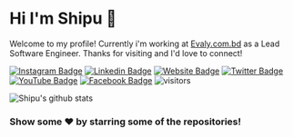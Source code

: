 # Hi I'm Shipu 👋
Welcome to my profile! Currently i'm working at [Evaly.com.bd](https://evaly.com.bd) as a Lead Software Engineer. Thanks for visiting and I'd love to connect!
<!--Website -->
[![Instagram Badge](https://img.shields.io/badge/-Instagram-e4405f?style=flat-square&logo=Instagram&logoColor=white)](https://instagram.com/shipu_ahamed)
[![Linkedin Badge](https://img.shields.io/badge/-LinkedIn-0e76a8?style=flat-square&logo=Linkedin&logoColor=white)](https://linkedin.com/in/toshipu)
[![Website Badge](https://img.shields.io/badge/Website-3b5998?style=flat-square&logo=google-chrome&logoColor=white)](https://shipuahamed.com)
[![Twitter Badge](https://img.shields.io/badge/-Twitter-00acee?style=flat-square&logo=Twitter&logoColor=white)](https://twitter.com/shipu_ahamed)
[![YouTube Badge](https://img.shields.io/badge/-YouTube-e4405f?style=flat-square&logo=Youtube&logoColor=white)](https://youtube.com/shipu630/)
[![Facebook Badge](https://img.shields.io/badge/-Facebook-0088cc?style=flat-square&logo=Facebook&logoColor=white)](https://facebook.com/to.shipu)
![visitors](https://visitor-badge.laobi.icu/badge?page_id=shipu.shipu)

![Shipu's github stats](https://github-readme-stats.vercel.app/api?username=shipu&show_icons=true)


### Show some ❤️ by starring some of the repositories!
